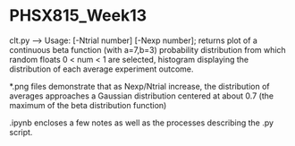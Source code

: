 # PHSX815_Week13

clt.py --> Usage: [-Ntrial number] [-Nexp number]; returns plot of a continuous beta function (with a=7,b=3) probability distribution from which random floats 0 < num < 1 are selected, histogram displaying the distribution of each average experiment outcome.

*.png files demonstrate that as Nexp/Ntrial increase, the distribution of averages approaches a Gaussian distribution centered at about 0.7 (the maximum of the beta distribution function)

.ipynb encloses a few notes as well as the processes describing the .py script.
